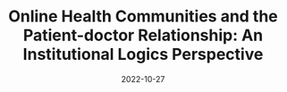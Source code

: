 ---
title: "Online Health Communities and the Patient-doctor Relationship: An Institutional Logics Perspective"
collection: publications
permalink: /publication/2022-Bernardi-Wu-SSM
date: 2022-10-27
venue: 'Social Science & Medicine'
paperurl: '/files/PDF/2022-Bernardi-Wu-SSM.pdf'
link: 'https://doi.org/10.1016/j.socscimed.2022.115494'
citation: 'Bernardi, Roberta, Wu, Philip Fei (2022). &quot;Online health communities and the patient-doctor relationship: An institutional logics perspective.&quot; <i>Social Science & Medicine</i>. 314(115494).'
---